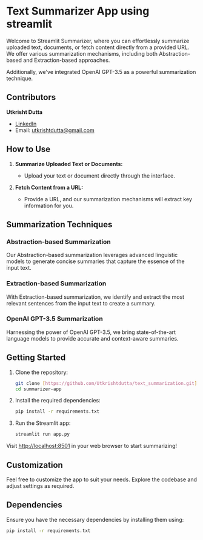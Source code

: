 # Text Summarizer App using streamlit

Welcome to Streamlit Summarizer, where you can effortlessly summarize uploaded text, documents, or fetch content directly from a provided URL. We offer various summarization mechanisms, including both Abstraction-based and Extraction-based approaches.

Additionally, we've integrated OpenAI GPT-3.5 as a powerful summarization technique.

## Contributors

**Utkrisht Dutta**
   - [LinkedIn](https://www.linkedin.com/in/utkrisht-dutta-4b4bb5241/)
   - Email: [utkrishtdutta@gmail.com](utkrishtdutta@gmail.com)

## How to Use

1. **Summarize Uploaded Text or Documents:**
   - Upload your text or document directly through the interface.

2. **Fetch Content from a URL:**
   - Provide a URL, and our summarization mechanisms will extract key information for you.

## Summarization Techniques

### Abstraction-based Summarization

Our Abstraction-based summarization leverages advanced linguistic models to generate concise summaries that capture the essence of the input text.

### Extraction-based Summarization

With Extraction-based summarization, we identify and extract the most relevant sentences from the input text to create a summary.

### OpenAI GPT-3.5 Summarization

Harnessing the power of OpenAI GPT-3.5, we bring state-of-the-art language models to provide accurate and context-aware summaries.

## Getting Started

1. Clone the repository:

    ```bash
    git clone [https://github.com/Utkrishtdutta/text_summarization.git](https://github.com/Utkrishtdutta/text_summarization.git)
    cd summarizer-app
    ```

2. Install the required dependencies:

    ```bash
    pip install -r requirements.txt
    ```

3. Run the Streamlit app:

    ```bash
    streamlit run app.py
    ```

Visit [http://localhost:8501](http://localhost:8501) in your web browser to start summarizing!

## Customization

Feel free to customize the app to suit your needs. Explore the codebase and adjust settings as required.

## Dependencies

Ensure you have the necessary dependencies by installing them using:

```bash
pip install -r requirements.txt
